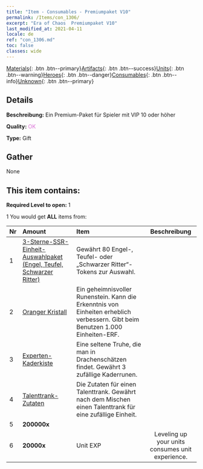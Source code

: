 ```yaml
---
title: "Item - Consumables - Premiumpaket V10"
permalink: /Items/con_1306/
excerpt: "Era of Chaos  Premiumpaket V10"
last_modified_at: 2021-04-11
locale: de
ref: "con_1306.md"
toc: false
classes: wide
---
```

 [Materials](/de/Items/){: .btn .btn--primary}[Artifacts](/de/Items/Artifacts/){: .btn .btn--success}[Units](/de/Items/Units/){: .btn .btn--warning}[Heroes](/de/Items/Heroes/){: .btn .btn--danger}[Consumables](/de/Items/Consumables/){: .btn .btn--info}[Unknown](/de/Items/Unknown/){: .btn .btn--primary}

## Details
 **Beschreibung:** Ein Premium-Paket für Spieler mit VIP 10 oder höher

 **Quality:** <span style="color: #DA70D6">OK</span>

 **Type:** Gift

## Gather

  None

## This item contains:

 **Required Level to open:** 1

 1 You would get **ALL** items  from:

  | Nr | Amount |     Item    | Beschreibung |
  |:---|:-------|:------------|:-----------:|
  | 1 | [3-Sterne-SSR-Einheit-Auswahlpaket (Engel, Teufel, Schwarzer Ritter)](/de/Items/con_1320/) | Gewährt 80 Engel-, Teufel- oder „Schwarzer Ritter“-Tokens zur Auswahl. | 
  | 2 | [Oranger Kristall](/de/Items/con_730/) | Ein geheimnisvoller Runenstein. Kann die Erkenntnis von Einheiten erheblich verbessern. Gibt beim Benutzen 1.000 Einheiten-ERF. | 
  | 3 | [Experten-Kaderkiste](/de/Items/con_776/) | Eine seltene Truhe, die man in Drachenschätzen findet. Gewährt 3 zufällige Kaderrunen. | 
  | 4 | [Talenttrank-Zutaten](/de/Items/con_1120/) | Die Zutaten für einen Talenttrank. Gewährt nach dem Mischen einen Talenttrank für eine zufällige Einheit. | 
  | 5 |  **200000x** | <i class="fas fa-coins"/> |  | 
  | 6 |  **20000x** | Unit EXP | Leveling up your units consumes unit experience.  | 
